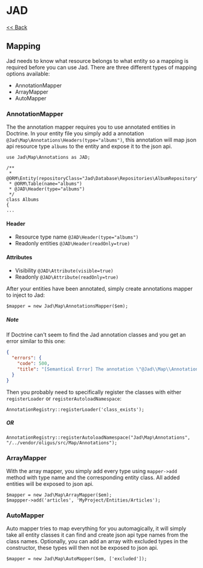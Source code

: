 # JAD

[<< Back](../README.md)

## Mapping

Jad needs to know what resource belongs to what entity so a mapping is required before you can use Jad. There are three
different types of mapping options available:

* AnnotationMapper
* ArrayMapper
* AutoMapper

### AnnotationMapper

The the annotation mapper requires you to use annotated entities in Doctrine. In your entity file you simply add a 
annotation `@Jad\Map\Annotations\Headers(type="albums")`, this annotation will map json api resource type `albums` to the entity
and expose it to the json api.

```
use Jad\Map\Annotations as JAD;

/**
 * @ORM\Entity(repositoryClass="Jad\Database\Repositories\AlbumRepository")
 * @ORM\Table(name="albums")
 * @JAD\Header(type="albums")
 */
class Albums
{
...
```

#### Header

* Resource type name `@JAD\Header(type="albums")`
* Readonly entities `@JAD\Header(readOnly=true)`

#### Attributes

* Visibility `@JAD\Attribute(visible=true)`
* Readonly `@JAD\Attribute(readOnly=true)`

After your entities have been annotated, simply create annotations mapper to inject to Jad:

```
$mapper = new Jad\Map\AnnotationsMapper($em);
```

##### Note

If Doctrine can't seem to find the Jad annotation classes and you get an error similar to this one:

```json
{
  "errors": {
    "code": 500,
    "title": "[Semantical Error] The annotation \"@Jad\\Map\\Annotations\\Header\" in class MyProject\\MyEntities\\Entity does not exist, or could not be auto-loaded."
  }
}
```

Then you probably need to specifically register the classes with either `registerLoader` or `registerAutoloadNamespace`:

`AnnotationRegistry::registerLoader('class_exists');`

##### OR

`AnnotationRegistry::registerAutoloadNamespace("Jad\Map\Annotations", "/../vendor/oligus/src/Map/Annotations");`

### ArrayMapper

With the array mapper, you simply add every type using `mapper->add` method with type name and the corresponding entity
class. All added entities will be exposed to json api.

```
$mapper = new Jad\Map\ArrayMapper($em);
$mappper->add('articles', 'MyProject/Entities/Articles');
```

### AutoMapper

Auto mapper tries to map everything for you automagically, it will simply take all entity classes it can find and create
json api type names from the class names. Optionally, you can add an array with excluded types in the constructor, these
types will then not be exposed to json api.

```
$mapper = new Jad\Map\AutoMapper($em, ['excluded']);
```
